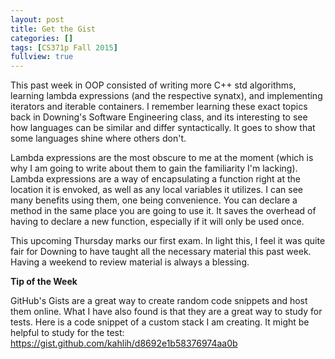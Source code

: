 ```yaml
---
layout: post
title: Get the Gist
categories: []
tags: [CS371p Fall 2015]
fullview: true
---
```


This past week in OOP consisted of writing more C++ std algorithms, learning lambda expressions (and the respective synatx), and implementing iterators and iterable containers. I remember learning these exact topics back in Downing's Software Engineering class, and its interesting to see how languages can be similar and differ syntactically. It goes to show that some languages shine where others don't. 

Lambda expressions are the most obscure to me at the moment (which is why I am going to write about them to gain the familiarity I'm lacking). Lambda expressions are a way of encapsulating a function right at the location it is envoked, as well as any local variables it utilizes. I can see many benefits using them, one being convenience. You can declare a method in the same place you are going to use it. It saves the overhead of having to declare a new function, especially if it will only be used once.

This upcoming Thursday marks our first exam. In light this, I feel it was quite fair for Downing to have taught all the necessary material this past week. Having a weekend to review material is always a blessing.  


**Tip of the Week**

GitHub's Gists are a great way to create random code snippets and host them online. What I have also found is that they are a great way to study for tests. Here is a code snippet of a custom stack I am creating. It might be helpful to study for the test: https://gist.github.com/kahlih/d8692e1b58376974aa0b

